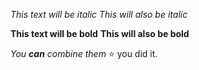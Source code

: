 *This text will be italic*
_This will also be italic_

**This text will be bold**
__This will also be bold__

_You **can** combine them_
:star: you did it. 
